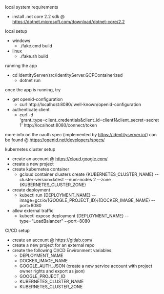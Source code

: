 local system requirements
- install .net core 2.2 sdk @ https://dotnet.microsoft.com/download/dotnet-core/2.2

local setup
- windows
    - ./fake.cmd build
- linux 
    - ./fake.sh build

running the app
- cd IdentityServer/src/IdentityServer.GCPContainerized
    - dotnet run

once the app is running, try
- get openid-configuration
    - curl http://localhost:8080/.well-known/openid-configuration
- authenticate client
    - curl -d 'grant_type=client_credentials&client_id=client1&client_secret=secret1' http://localhost:8080/connect/token

more info on the oauth spec (implemented by https://identityserver.io/) can be found @ https://openid.net/developers/specs/

kubernetes cluster setup
- create an account @ https://cloud.google.com/
- create a new project
- create kubernetes container 
    - gcloud container clusters create {KUBERNETES_CLUSTER_NAME} --cluster-version=latest --num-nodes 2 --zone {KUBERNETES_CLUSTER_ZONE}
- create deployment
    - kubectl run {DEPLOYMENT_NAME} --image=gcr.io/{GOOGLE_PROJECT_ID}/{DOCKER_IMAGE_NAME} --port=8080
- allow external traffic
    - kubectl expose deployment {DEPLOYMENT_NAME} --type="LoadBalancer" --port=8080

CI/CD setup
- create an account @ https://gitlab.com/
- create a new project for an external repo
- create the following CI/CD  Environment variables
    - DEPLOYMENT_NAME
    - DOCKER_IMAGE_NAME
    - GOOGLE_AUTH_JSON (create a new service account with project owner rights and export as json)
    - GOOGLE_PROJECT_ID
    - KUBERNETES_CLUSTER_NAME
    - KUBERNETES_CLUSTER_ZONE


